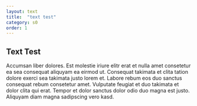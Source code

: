 ```yaml
---
layout: text
title:  "text test"
category: s0
order: 1
---
```


<h2>Text Test</h2>
<p>
  Accumsan liber dolores. Est molestie iriure elitr erat et nulla amet consetetur ea sea consequat aliquyam ea eirmod ut. Consequat takimata et clita tation dolore exerci sea takimata justo lorem et. Labore rebum eos duo sanctus consequat rebum consetetur amet. Vulputate feugiat et duo takimata et dolor clita qui erat. Tempor et dolor sanctus dolor odio duo magna est justo. Aliquyam diam magna sadipscing vero kasd.
</p>